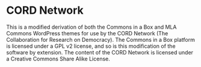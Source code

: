 CORD Network
============

This is a modified derivation of both the Commons in a Box and MLA Commons WordPress themes for use by the CORD Network (The Collaboration for Research on Democracy). The Commons in a Box platform is licensed under a GPL v2 license, and so is this modification of the software by extension. The content of the CORD Network is licensed under a Creative Commons Share Alike License.

